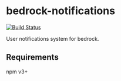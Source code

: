 # bedrock-notifications

[![Build Status](http://ci.digitalbazaar.com/buildStatus/icon?job=bedrock-notifications)](http://ci.digitalbazaar.com/job/bedrock-notifications)

User notifications system for bedrock.

## Requirements

npm v3+
